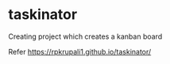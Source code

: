 # taskinator
Creating project which creates a kanban board


Refer https://rpkrupali1.github.io/taskinator/
